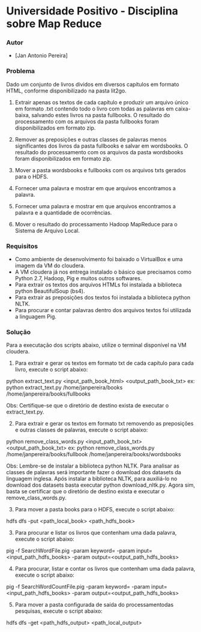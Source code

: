 # Universidade Positivo - Disciplina sobre Map Reduce

### Autor

  - [Jan Antonio Pereira]

### Problema

Dado um conjunto de livros dividos em diversos capítulos em formato HTML, conforme disponibilizado na pasta lit2go.

1) Extrair apenas os textos de cada capítulo e produzir um arquivo único em formato .txt contendo todo o livro com todas as palavras em caixa-baixa, salvando estes livros na pasta fullbooks. O resultado do processamento com os arquivos da pasta fullbooks foram disponibilizados em formato zip.

2) Remover as preposições e outras classes de palavras menos significantes dos livros da pasta fullbooks e salvar em wordsbooks. O resultado do processamento com os arquivos da pasta wordsbooks foram disponibilizados em formato zip.

3) Mover a pasta wordsbooks e fullbooks com os arquivos txts gerados para o HDFS. 

3) Fornecer uma palavra e mostrar em que arquivos encontramos a palavra.

4) Fornecer uma palavra e mostrar em que arquivos encontramos a palavra e a quantidade de ocorrências.

5) Mover o resultado do processamento Hadoop MapReduce para o Sistema de Arquivo Local. 

### Requisitos

  - Como ambiente de desenvolvimento foi baixado o VirtualBox e uma imagem da VM do cloudera.
  - A VM cloudera já nos entrega instalado o básico que precisamos como Python 2.7, Hadoop, Pig e muitos outros softwares.
  - Para extrair os textos dos arquivos HTMLs foi instalada a biblioteca python BeautifulSoup (bs4).
  - Para extrair as preposições dos textos foi instalada a biblioteca python NLTK.
  - Para procurar e contar palavras dentro dos arquivos textos foi utilizada a linguagem Pig.
  
### Solução

Para a executação dos scripts abaixo, utilize o terminal disponível na VM cloudera.

1) Para extrair e gerar os textos em formato txt de cada capítulo para cada livro, execute o script abaixo:

python extract_text.py <input_path_book_html> <output_path_book_txt>
ex:  python extract_text.py /home/janpereira/books /home/janpereira/books/fullbooks

Obs: Certifique-se que o diretório de destino exista de executar o extract_text.py. 

2) Para extrair e gerar os textos em formato txt removendo as preposições e outras classes de palavras, execute o script abaixo:

python remove_class_words.py <input_path_book_txt> <output_path_book_txt>
ex: python remove_class_words.py /home/janpereira/books/fullbook /home/janpereira/books/wordsbooks

Obs: 
Lembre-se de instalar a biblioteca python NLTK.
Para analisar as classes de palavras será importante fazer o download dos datasets da linguagem inglesa.
Após instalar a biblioteca NLTK, para auxiliá-lo no download dos datasets basta executar python download_nltk.py.
Agora sim, basta se certificar que o diretório de destino exista e executar o remove_class_words.py.

3) Para mover a pasta books para o HDFS, execute o script abaixo:

hdfs dfs -put <path_local_book> <path_hdfs_book>

3) Para procurar e listar os livros que contenham uma dada palavra, execute o script abaixo:

pig -f SearchWordFile.pig -param keyword=<informe a palavra> -param input=<input_path_hdfs_books> -param output=<output_path_hdfs_books>

4) Para procurar, listar e contar os livros que contenham uma dada palavra, execute o script abaixo:

pig -f SearchWordCountFile.pig -param keyword=<informe a palavra> -param input=<input_path_hdfs_books> -param output=<output_path_hdfs_books>

5) Para mover a pasta configurada de saída do processamentodas pesquisas, execute o script abaixo:

hdfs dfs -get <path_hdfs_output> <path_local_output>

